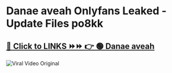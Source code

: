 
 # Danae aveah Onlyfans Leaked - Update Files po8kk

## <h2><a href="https://clipsfans.com/Danae_aveah&ref=git">🔗 Click to LINKS ⏩⏩ 👉 🟢 Danae aveah </a></h2>

<a href="https://clipsfans.com/Danae_aveah&ref=git" rel="nofollow" data-target="animated-image.originalLink"><img src="https://i.ibb.co.com/xMMVF88/686577567.gif" alt="Viral Video Original" style="max-width: 100%; display: inline-block;" data-target="animated-image.originalImage"></a>


